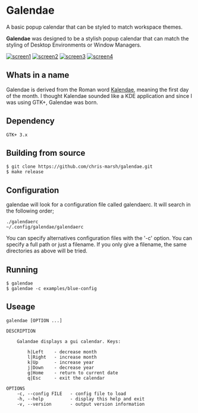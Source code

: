 # Galendae

A basic popup calendar that can be styled to match workspace themes.

**Galendae** was designed to be a stylish popup calendar that can match the styling of Desktop Environments or Window Managers.

[![screen1](http://i.imgur.com/YZXHkhxb.png)](http://imgur.com/a/7WPDF)
[![screen2](http://i.imgur.com/0tNQDN6b.png)](http://imgur.com/a/7WPDF)
[![screen3](http://i.imgur.com/6M3zpGzb.png)](http://imgur.com/a/7WPDF)
[![screen4](http://i.imgur.com/5fM1v8db.png)](http://imgur.com/a/7WPDF)


## Whats in a name

Galendae is derived from the Roman word [Kalendae](https://en.wikipedia.org/wiki/Calends), meaning the first day of the month. I thought Kalendae sounded like a KDE application and since I was using GTK+, Galendae was born.

## Dependency

    GTK+ 3.x

## Building from source

    $ git clone https://github.com/chris-marsh/galendae.git
    $ make release

## Configuration

galendae will look for a configuration file called galendaerc. It will search in the following order;

    ./galendaerc
    ~/.config/galendae/galendaerc

You can specify alternatives configuration files with the '-c' option. You can specify a full path or just a filename. If you only give a filename, the same directories as above will be tried.

## Running

    $ galendae
    $ galendae -c examples/blue-config

## Useage

    galendae [OPTION ...]

    DESCRIPTION

        Galandae displays a gui calendar. Keys:

            h|Left    - decrease month
            l|Right   - increase month
            k|Up      - increase year
            j|Down    - decrease year
            g|Home    - return to current date
            q|Esc     - exit the calendar

    OPTIONS
        -c, --config FILE   - config file to load
        -h, --help          - display this help and exit
        -v, --version       - output version information

